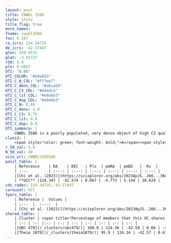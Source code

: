 ```yaml
---
layout: post
title: CWWDL 3586
style: style
title_flag: true
more_names: 
fname: cwwdl3586
fov: 0.167
ra_icrs: 124.34725
de_icrs: -42.57447
glon: 259.5531
glat: -3.91727
r50: 5.0
plx: 0.6667
UTI: "0.00"
UTI_COLOR: "#e0a6b3"
UTI_C_N_COL: "#fffee7"
UTI_C_dens_COL: "#a6cab9"
UTI_C_C3_COL: "#d4edca"
UTI_C_lit_COL: "#e0a6b3"
UTI_C_dup_COL: "#e0a6b3"
UTI_C_N: 0.49
UTI_C_dens: 1.0
UTI_C_C3: 0.75
UTI_C_lit: 0.0
UTI_C_dup: 0.0
UTI_summary: |
    CWWDL 3586 is a poorly populated, very dense object of high C3 quality. It was recently reported in the literature.<br><br><span style="color: #99180f; font-weight: bold;">Warning: </span>This is very likely a duplicate object, which shares a large percentage of members with at least one previously reported entry.
class3: |
    <span style="color: green; font-weight: bold;">A</span><span style="color: #FFC300; font-weight: bold;">B</span>
r_50_val: 5.0
N_50_val: 49
scix_url: CWWDL%203586
posit_table: |
    | Reference    | RA    | DEC   | Plx  | pmRA  | pmDE   |  Rv  |
    | :---         | :---: | :---: | :---: | :---: | :---: | :---: |
    |[Chi et al. (2023)](https://scixplorer.org/abs/2023ApJS..266...36C) | 124.34 | -42.56 | 0.663 | -4.787 | 5.111 | 38.629 |
    | **UCC** |124.347 | -42.574 | 0.667 | -4.773 | 5.144 | 38.629 | 
cds_radec: 124.34725,-42.57447
carousel: UCC
fpars_table: |
    | Reference |  Values |
    | :---  |  :---:  |
    | [Chi et al. (2023)](https://scixplorer.org/abs/2023ApJS..266...36C) | `logAge=6.26, Z=0.07` |
shared_table: |
    | Cluster | <span title="Percentage of members that this OC shares with the ones listed">%</span>   | RA   | DEC   | Plx   | pmRA  | pmDE  | Rv | UTI |
    | :-: | :-: |:-: | :-: | :-: | :-: | :-: | :-: | :-: |
    |[UBC 479](/_clusters/ubc479/)| 100.0 | 124.36 | -42.58 | 0.66 | -4.78 | 5.13 | 38.63 |0.62 |
    |[Theia 1079](/_clusters/theia1079/)| 95.9 | 124.34 | -42.57 | 0.67 | -4.77 | 5.15 | 38.63 |0.0 |
---
```

